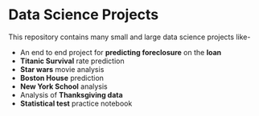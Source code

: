 # Data Science Projects

This repository contains many small and large data science projects like-
* An end to end project for **predicting foreclosure** on the **loan**
* **Titanic Survival** rate prediction
* **Star wars** movie analysis
* **Boston House** prediction
* **New York School** analysis
* Analysis of **Thanksgiving data**
* **Statistical test** practice notebook
